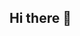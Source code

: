 ## Hi there 👋

<!--I’m just starting out as a content writer, using this space to grow, learn, and share my journey. Most of my writing lives on Medium, where I explore topics like creativity, personal development, and everyday reflections. On GitHub, I’ll be documenting my progress, sharing drafts, content ideas, and experimenting with different writing styles. If you're also learning or love words, feel free to connect—I'm always open to feedack.
